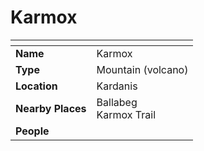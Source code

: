 # Karmox

| []() | |
| --- | --- |
| **Name** | Karmox |
| **Type** | Mountain (volcano) |
| **Location** | Kardanis |
| **Nearby Places** | Ballabeg<br />Karmox Trail |
| **People** | |
